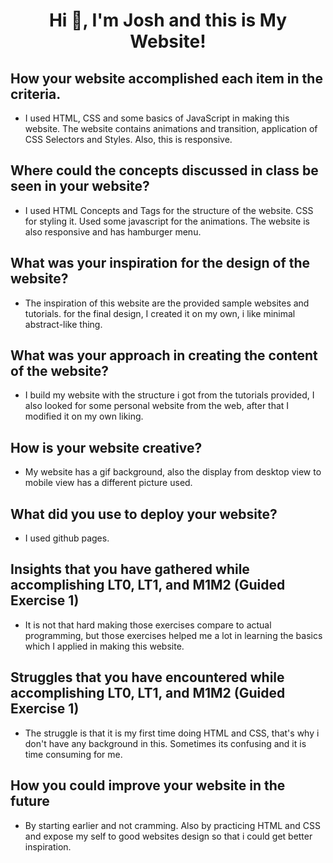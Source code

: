 <h1 align="center">Hi 👋, I'm Josh and this is My Website!</h1>

## How your website accomplished each item in the criteria.
- I used HTML, CSS and some basics of JavaScript in making this website. The website contains animations and transition, application of CSS Selectors and Styles. Also, this is responsive.

## Where could the concepts discussed in class be seen in your website?
- I used HTML Concepts and Tags for the structure of the website. CSS for styling it. Used some javascript for the animations. The website is also responsive and has hamburger menu. 

## What was your inspiration for the design of the website?
- The inspiration of this website are the provided sample websites and tutorials. for the final design, I created it on my own, i like minimal abstract-like thing.


## What was your approach in creating the content of the website?
- I build my website with the structure i got from the tutorials provided, I also looked for some personal website from the web, after that I modified it on my own liking. 


## How is your website creative?
- My website has a gif background, also the display from desktop view to mobile view has a different picture used. 


## What did you use to deploy your website?
- I used github pages.



## Insights that you have gathered while accomplishing LT0, LT1, and M1M2 (Guided Exercise 1)
- It is not that hard making those exercises compare to actual programming, but those exercises helped me a lot in learning the basics which I applied in making this website.



## Struggles that you have encountered while accomplishing LT0, LT1, and M1M2 (Guided Exercise 1)
- The struggle is that it is my first time doing HTML and CSS, that's why i don't have any background in this. Sometimes its confusing and it is time consuming for me.


## How you could improve your website in the future
- By starting earlier and not cramming. Also by practicing HTML and CSS and expose my self to good websites design so that i could get better inspiration.
